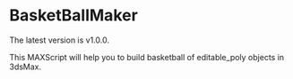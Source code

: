 # BasketBallMaker

The latest version is v1.0.0.

This MAXScript will help you to build basketball of editable_poly objects in 3dsMax.
